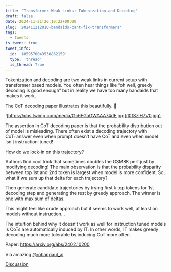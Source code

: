 ```yaml
---
title: 'Transformer Weak Links: Tokenization and Decoding'
draft: false
date: 2024-11-21T20:10:22+00:00
slug: '202411212010-bandaids-cant-fix-transformers'
tags:
  - tweets
is_tweet: true
tweet_info:
  id: '1859570043538862159'
  type: 'thread'
  is_thread: True
---
```




Tokenization and decoding are two weak links in current setup with transformer based models. You often hear things like “oh well, greedy decoding is good enough” but in reality we have too many bandaids that makes it work.

The CoT decoding paper illustrates this beautifully. 🧵

![https://pbs.twimg.com/media/Gc6FGaGWAAA74dE.jpg](l0fSzIH7V0.jpg)

The assertion in CoT decoding paper is that the probability distribution out of model is misleading. There often exist a decoding trajectory with CoT+answer even when prompt doesn’t have CoT and even when model isn’t instruction-tuned!

How do we lock-in on this trajectory?

Authors find cool trick that sometimes doubles the GSM8K perf just by modifying decoding! The main observation is that the probability disparity between top 1st and 2nd token is largest when model is more confident. So, what if we sum up that delta for each trajectory?

Then generate candidate trajectories by trying first k top tokens for 1st decoding step and generating the rest by greedy approach. The winner is one with max sum of deltas.

This might feel like crude approach but it seems to work well, at least on models without instruction…

The intuition behind why it doesn’t work as well for instruction tuned models is CoTs are automatically induced by IT. In other words, IT makes greedy decoding much more tolerable by inducing CoT more often.

Paper: <https://arxiv.org/abs/2402.10200>

Via amazing [@rohanpaul_ai](https://x.com/rohanpaul_ai)

[Discussion](https://x.com/sytelus/status/1859570043538862159)
